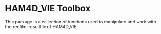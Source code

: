 # HAM4D_VIE Toolbox

This package is a collection of functions used to manipulate and work with the recfilm-resultfile of HAM4D_VIE.